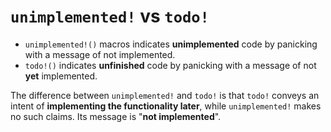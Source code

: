 # `unimplemented!` vs `todo!`

- `unimplemented!()` macros indicates **unimplemented** code by panicking with a message of not implemented.<br>
- `todo!()` indicates **unfinished** code by panicking with a message of not **yet** implemented.<br>

The difference between `unimplemented!` and `todo!` is that `todo!` conveys an intent of **implementing the functionality later**, while `unimplemented!` makes no such claims. Its message is "**not implemented**".
